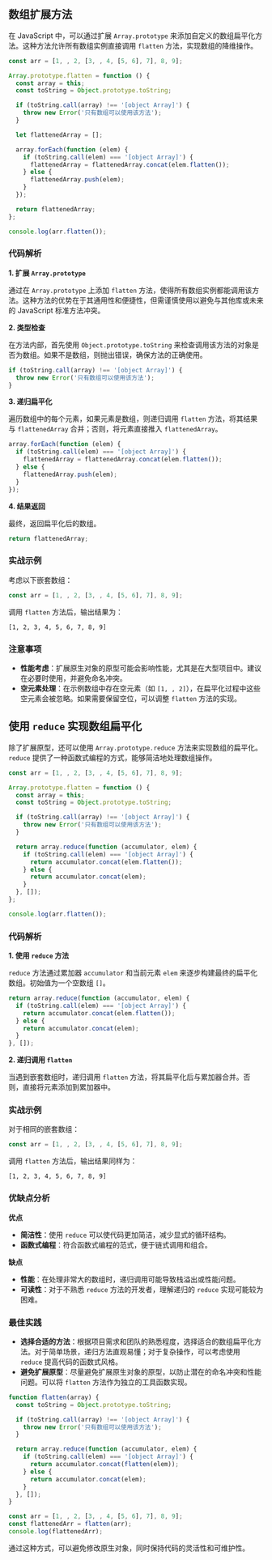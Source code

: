 ## 数组扩展方法

在 JavaScript 中，可以通过扩展 `Array.prototype` 来添加自定义的数组扁平化方法。这种方法允许所有数组实例直接调用 `flatten` 方法，实现数组的降维操作。

```javascript
const arr = [1, , 2, [3, , 4, [5, 6], 7], 8, 9];

Array.prototype.flatten = function () {
  const array = this;
  const toString = Object.prototype.toString;

  if (toString.call(array) !== '[object Array]') {
    throw new Error('只有数组可以使用该方法');
  }

  let flattenedArray = [];

  array.forEach(function (elem) {
    if (toString.call(elem) === '[object Array]') {
      flattenedArray = flattenedArray.concat(elem.flatten());
    } else {
      flattenedArray.push(elem);
    }
  });

  return flattenedArray;
};

console.log(arr.flatten());
```

### 代码解析

**1. 扩展 `Array.prototype`**

通过在 `Array.prototype` 上添加 `flatten` 方法，使得所有数组实例都能调用该方法。这种方法的优势在于其通用性和便捷性，但需谨慎使用以避免与其他库或未来的 JavaScript 标准方法冲突。

**2. 类型检查**

在方法内部，首先使用 `Object.prototype.toString` 来检查调用该方法的对象是否为数组。如果不是数组，则抛出错误，确保方法的正确使用。

```javascript
if (toString.call(array) !== '[object Array]') {
  throw new Error('只有数组可以使用该方法');
}
```

**3. 递归扁平化**

遍历数组中的每个元素，如果元素是数组，则递归调用 `flatten` 方法，将其结果与 `flattenedArray` 合并；否则，将元素直接推入 `flattenedArray`。

```javascript
array.forEach(function (elem) {
  if (toString.call(elem) === '[object Array]') {
    flattenedArray = flattenedArray.concat(elem.flatten());
  } else {
    flattenedArray.push(elem);
  }
});
```

**4. 结果返回**

最终，返回扁平化后的数组。

```javascript
return flattenedArray;
```

### 实战示例

考虑以下嵌套数组：

```javascript
const arr = [1, , 2, [3, , 4, [5, 6], 7], 8, 9];
```

调用 `flatten` 方法后，输出结果为：

```
[1, 2, 3, 4, 5, 6, 7, 8, 9]
```

### 注意事项

- **性能考虑**：扩展原生对象的原型可能会影响性能，尤其是在大型项目中。建议在必要时使用，并避免命名冲突。
- **空元素处理**：在示例数组中存在空元素（如 `[1, , 2]`），在扁平化过程中这些空元素会被忽略。如果需要保留空位，可以调整 `flatten` 方法的实现。

## 使用 `reduce` 实现数组扁平化

除了扩展原型，还可以使用 `Array.prototype.reduce` 方法来实现数组的扁平化。`reduce` 提供了一种函数式编程的方式，能够简洁地处理数组操作。

```javascript
const arr = [1, , 2, [3, , 4, [5, 6], 7], 8, 9];

Array.prototype.flatten = function () {
  const array = this;
  const toString = Object.prototype.toString;

  if (toString.call(array) !== '[object Array]') {
    throw new Error('只有数组可以使用该方法');
  }

  return array.reduce(function (accumulator, elem) {
    if (toString.call(elem) === '[object Array]') {
      return accumulator.concat(elem.flatten());
    } else {
      return accumulator.concat(elem);
    }
  }, []);
};

console.log(arr.flatten());
```

### 代码解析

**1. 使用 `reduce` 方法**

`reduce` 方法通过累加器 `accumulator` 和当前元素 `elem` 来逐步构建最终的扁平化数组。初始值为一个空数组 `[]`。

```javascript
return array.reduce(function (accumulator, elem) {
  if (toString.call(elem) === '[object Array]') {
    return accumulator.concat(elem.flatten());
  } else {
    return accumulator.concat(elem);
  }
}, []);
```

**2. 递归调用 `flatten`**

当遇到嵌套数组时，递归调用 `flatten` 方法，将其扁平化后与累加器合并。否则，直接将元素添加到累加器中。

### 实战示例

对于相同的嵌套数组：

```javascript
const arr = [1, , 2, [3, , 4, [5, 6], 7], 8, 9];
```

调用 `flatten` 方法后，输出结果同样为：

```
[1, 2, 3, 4, 5, 6, 7, 8, 9]
```

### 优缺点分析

**优点**

- **简洁性**：使用 `reduce` 可以使代码更加简洁，减少显式的循环结构。
- **函数式编程**：符合函数式编程的范式，便于链式调用和组合。

**缺点**

- **性能**：在处理非常大的数组时，递归调用可能导致栈溢出或性能问题。
- **可读性**：对于不熟悉 `reduce` 方法的开发者，理解递归的 `reduce` 实现可能较为困难。

### 最佳实践

- **选择合适的方法**：根据项目需求和团队的熟悉程度，选择适合的数组扁平化方法。对于简单场景，递归方法直观易懂；对于复杂操作，可以考虑使用 `reduce` 提高代码的函数式风格。
- **避免扩展原型**：尽量避免扩展原生对象的原型，以防止潜在的命名冲突和性能问题。可以将 `flatten` 方法作为独立的工具函数实现。

```javascript
function flatten(array) {
  const toString = Object.prototype.toString;

  if (toString.call(array) !== '[object Array]') {
    throw new Error('只有数组可以使用该方法');
  }

  return array.reduce(function (accumulator, elem) {
    if (toString.call(elem) === '[object Array]') {
      return accumulator.concat(flatten(elem));
    } else {
      return accumulator.concat(elem);
    }
  }, []);
}

const arr = [1, , 2, [3, , 4, [5, 6], 7], 8, 9];
const flattenedArr = flatten(arr);
console.log(flattenedArr);
```

通过这种方式，可以避免修改原生对象，同时保持代码的灵活性和可维护性。
